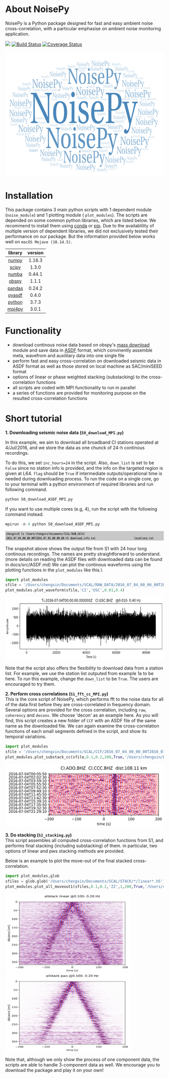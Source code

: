 # About NoisePy
NoisePy is a Python package designed for fast and easy ambient noise cross-correlation, with a particular emphasise on ambient noise monitoring application. 

[![](https://img.shields.io/badge/docs-latest-blue.svg)](https://github.come/mdenolle/NoisPy/latest) [![Build Status](https://travis-ci.org/mdenolle/Noise.jl.svg?branch=master)](https://travis-ci.org/mdenolle/NoisePy) [![Coverage Status](https://coveralls.io/repos/github/mdenolle/Noise.jl/badge.svg?branch=master)](https://coveralls.io/github/mdenolle/NoisePy?branch=master)

<img src="/docs/src/logo.png" width="800" height="400">
 
# Installation
This package contains 3 main python scripts with 1 dependent module (`noise_module`) and 1 plotting module ( `plot_modules`). The scripts are depended on some common python libraries, which are listed below. We recommend to install them using [conda](https://docs.conda.io/en/latest/) or [pip](https://pypi.org/project/pip/). Due to the availablility of multiple version of dependent libraries, we did not exclusively tested their performance on our package. But the information provided below works well on `macOS Mojave (10.14.5)`. 

|  **library**  |  **version**  |
|:-------------:|:-------------:|
|[numpy](https://numpy.org/)|  1.16.3|
|[scipy](https://www.scipy.org/) | 1.3.0|
|[numba](https://devblogs.nvidia.com/numba-python-cuda-acceleration/) | 0.44.1|
|[obspy](https://github.com/obspy/obspy/wiki) |1.1.1|
|[pandas](https://pandas.pydata.org/) | 0.24.2|
|[pyasdf](http://seismicdata.github.io/pyasdf/) |0.4.0|
|[python](https://www.python.org/) |3.7.3|
|[mpi4py](https://mpi4py.readthedocs.io/en/stable/) | 3.0.1|


# Functionality
* download continous noise data based on obspy's [mass download](https://docs.obspy.org/packages/autogen/obspy.clients.fdsn.mass_downloader.html) module and save data in [ASDF](https://asdf-definition.readthedocs.io/en/latest/) format, which convinently assemble meta, wavefrom and auxililary data into one single file
* perform fast and easy cross-correlation on downloaded seismic data in ASDF format as 
well as those stored on local machine as SAC/miniSEED format
* options of linear or phase weighted stacking (substacking) to the cross-correlation functions 
* all scripts are coded with MPI functionality to run in parallel
* a series of functions are provided for monitoring purpose on the resulted cross-correlation functions

# Short tutorial
**1. Downloading seismic noise data (`S0_download_MPI.py`)**
    
In this example, we aim to download all broadband CI stations operated at 4/Jul/2016, and we store the data as one chunck of 24-h continous recordings.  

To do this, we set `inc_hours=24` in the script. Also, `down_list` is set to be `False` since no station info is provided, and the info on the targeted region is given at L64. `flag` should be `True` if intermediate outputs/operational time is needed during downloading process. To run the code on a single core, go to your terminal with a python environment of required libraries and run following command. 

```python
python S0_download_ASDF_MPI.py
```  

If you want to use multiple cores (e.g, 4), run the script with the following command instead. 
```python
mpirun -n 4 python S0_download_ASDF_MPI.py
```

<img src="/docs/src/downloaded.png" width="800" height="30">

The snapshot above shows the output file from S1 with 24 hour long continous recordings. The names are pretty straightforward to understand. (more details on reading the ASDF files with downloaded data can be found in docs/src/ASDF.md) We can plot the continous waveforms using the plotting functions in the `plot_modules` like this.\

```python
import plot_modules
sfile = '/Users/chengxin/Documents/SCAL/RAW_DATA/2016_07_04_00_00_00T2016_07_05_00_00_00.h5'
plot_modules.plot_waveform(sfile,'CI','USC',0.01,0.4)                                                          
```
<img src="/docs/src/waveform.png" width="800" height="200">

Note that the script also offers the flexibility to download data from a station list. For example, we use the station list outputed from example 1a to be here. To run this example, change the `down_list` to be `True`. The users are encouraged to try them.   

**2. Perform cross correlations (`S1_fft_cc_MPI.py`)**\
This is the core script of NoisePy, which performs fft to the noise data for all of the data first before they are cross-correlated in frequency domain. Several options are provided for the cross correlation, including `raw`, `coherency` and `deconv`. We choose 'decon' as an example here. As you will find, this script creates a new folder of `CCF` with an ASDF file of the same name as the downloaded file. We can again examine the cross-correlation functions of each small segments defined in the script, and show its temporal variations. 

```python
import plot_modules
sfile = '/Users/chengxin/Documents/SCAL/CCF/2016_07_04_00_00_00T2016_07_05_00_00_00.h5'
plot_modules.plot_substack_cc(sfile,0.1,0.2,200,True,'/Users/chengxin/Documents/SCAL/CCF/figures')     
```
<img src="/docs/src/substack_cc.png" width="800" height="200">

**3. Do stacking (`S2_stacking.py`)**\
This script assembles all computed cross-correlation functions from S1, and performs final stacking (including substacking) of them. in particular, two options of linear and pws stacking methods are provided. 

Below is an example to plot the move-out of the final stacked cross-correlation.
```python
import plot_modules,glob
sfiles = glob.glob('/Users/chengxin/Documents/SCAL/STACK/*/linear*.h5')
plot_modules.plot_all_moveout1(sfiles,0.1,0.2,'ZZ',1,200,True,'/Users/chengxin/Documents/SCAL/STACK')
```
<img src="/docs/src/linear_stack.png" width="400" height="250"><img src="/docs/src/pws_stack.png" width="400" height="250">

Note that, although we only show the process of one component data, the scripts are able to handle 3-component data as well. We encourage you to download the package and play it on your own!
